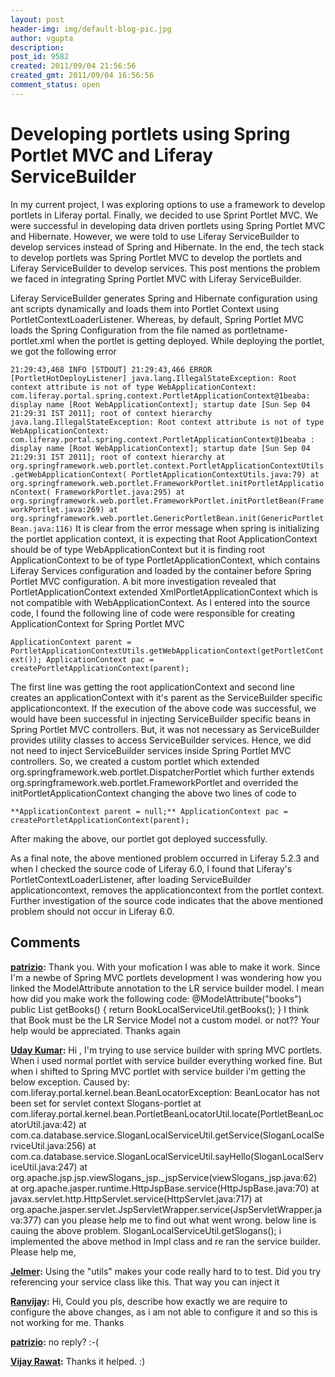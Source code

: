 ```yaml
---
layout: post
header-img: img/default-blog-pic.jpg
author: vgupta
description: 
post_id: 9582
created: 2011/09/04 21:56:56
created_gmt: 2011/09/04 16:56:56
comment_status: open
---
```


# Developing portlets using Spring Portlet MVC and Liferay ServiceBuilder

In my current project, I was exploring options to use a framework to develop portlets in Liferay portal. Finally, we decided to use Sprint Portlet MVC. We were successful in developing data driven portlets using Spring Portlet MVC and Hibernate. However, we were told to use Liferay ServiceBuilder to develop services instead of Spring and Hibernate. In the end, the tech stack to develop portlets was Spring Portlet MVC to develop the portlets and Liferay ServiceBuilder to develop services. This post mentions the problem we faced in integrating Spring Portlet MVC with Liferay ServiceBuilder. 

Liferay ServiceBuilder generates Spring and Hibernate configuration using ant scripts dynamically and loads them into Portlet Context using PortletContextLoaderListener. Whereas, by default, Spring Portlet MVC loads the Spring Configuration from the file named as portletname-portlet.xml when the portlet is getting deployed. While deploying the portlet, we got the following error

` 21:29:43,468 INFO [STDOUT] 21:29:43,466 ERROR [PortletHotDeployListener] java.lang.IllegalStateException: Root context attribute is not of type WebApplicationContext: com.liferay.portal.spring.context.PortletApplicationContext@1beaba: display name [Root WebApplicationContext]; startup date [Sun Sep 04 21:29:31 IST 2011]; root of context hierarchy java.lang.IllegalStateException: Root context attribute is not of type WebApplicationContext: com.liferay.portal.spring.context.PortletApplicationContext@1beaba : display name [Root WebApplicationContext]; startup date [Sun Sep 04 21:29:31 IST 2011]; root of context hierarchy at org.springframework.web.portlet.context.PortletApplicationContextUtils.getWebApplicationContext( PortletApplicationContextUtils.java:79) at org.springframework.web.portlet.FrameworkPortlet.initPortletApplicationContext( FrameworkPortlet.java:295) at org.springframework.web.portlet.FrameworkPortlet.initPortletBean(FrameworkPortlet.java:269) at org.springframework.web.portlet.GenericPortletBean.init(GenericPortletBean.java:116) ` It is clear from the error message when spring is initializing the portlet application context, it is expecting that Root ApplicationContext should be of type WebApplicationContext but it is finding root ApplicationContext to be of type PortletApplicationContext, which contains Liferay Services configuration and loaded by the container before Spring Portlet MVC configuration. A bit more investigation revealed that PortletApplicationContext extended XmlPortletApplicationContext which is not compatible with WebApplicationContext. As I entered into the source code, I found the following line of code were responsible for creating ApplicationContext for Spring Portlet MVC

` ApplicationContext parent = PortletApplicationContextUtils.getWebApplicationContext(getPortletContext()); ApplicationContext pac = createPortletApplicationContext(parent); `

The first line was getting the root applicationContext and second line creates an applicationContext with it's parent as the ServiceBuilder specific applicationcontext. If the execution of the above code was successful, we would have been successful in injecting ServiceBuilder specific beans in Spring Portlet MVC controllers. But, it was not necessary as ServiceBuilder provides utility classes to access ServiceBuilder services. Hence, we did not need to inject ServiceBuilder services inside Spring Portlet MVC controllers. So, we created a custom portlet which extended org.springframework.web.portlet.DispatcherPortlet which further extends org.springframework.web.portlet.FrameworkPortlet and overrided the initPortletApplicationContext changing the above two lines of code to 

` **ApplicationContext parent = null;** ApplicationContext pac = createPortletApplicationContext(parent); `

After making the above, our portlet got deployed successfully.

As a final note, the above mentioned problem occurred in Liferay 5.2.3 and when I checked the source code of Liferay 6.0, I found that Liferay's PortletContextLoaderListener, after loading ServiceBuilder applicationcontext, removes the applicationcontext from the portlet context. Further investigation of the source code indicates that the above mentioned problem should not occur in Liferay 6.0.

## Comments

**[patrizio](#6011 "2011-10-11 22:05:54"):** Thank you. With your mofication I was able to make it work. Since I'm a newbe of Spring MVC portlets development I was wondering how you linked the ModelAttribute annotation to the LR service builder model. I mean how did you make work the following code: @ModelAttribute("books") public List getBooks() { return BookLocalServiceUtil.getBooks(); } I think that Book must be the LR Service Model not a custom model. or not?? Your help would be appreciated. Thanks again

**[Uday Kumar](#6577 "2012-01-03 17:10:45"):** Hi , I'm trying to use service builder with spring MVC portlets. When i used normal portlet with service builder everything worked fine. But when i shifted to Spring MVC portlet with service builder i'm getting the below exception. Caused by: com.liferay.portal.kernel.bean.BeanLocatorException: BeanLocator has not been set for servlet context Slogans-portlet at com.liferay.portal.kernel.bean.PortletBeanLocatorUtil.locate(PortletBeanLocatorUtil.java:42) at com.ca.database.service.SloganLocalServiceUtil.getService(SloganLocalServiceUtil.java:256) at com.ca.database.service.SloganLocalServiceUtil.sayHello(SloganLocalServiceUtil.java:247) at org.apache.jsp.jsp.viewSlogans_jsp._jspService(viewSlogans_jsp.java:62) at org.apache.jasper.runtime.HttpJspBase.service(HttpJspBase.java:70) at javax.servlet.http.HttpServlet.service(HttpServlet.java:717) at org.apache.jasper.servlet.JspServletWrapper.service(JspServletWrapper.java:377) can you please help me to find out what went wrong. below line is cauing the above problem. SloganLocalServiceUtil.getSlogans(); i implemented the above method in Impl class and re ran the service builder. Please help me,

**[Jelmer](#5902 "2011-09-05 00:36:04"):** Using the "utils" makes your code really hard to to test. Did you try referencing your service class like this. That way you can inject it

**[Ranvijay](#6212 "2011-11-16 19:03:14"):** Hi, Could you pls, describe how exactly we are require to configure the above changes, as i am not able to configure it and so this is not working for me. Thanks

**[patrizio](#6095 "2011-11-02 18:52:56"):** no reply? :-(

**[Vijay Rawat](#9147 "2012-07-11 09:49:45"):** Thanks it helped. :)

